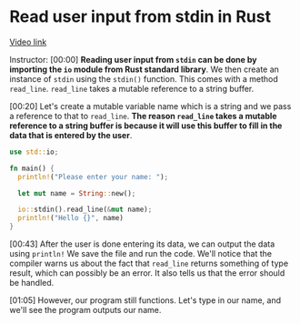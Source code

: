 # Read user input from stdin in Rust

[Video link](https://www.egghead.io/lessons/rust-read-user-input-from-stdin-in-rust)

Instructor: [00:00] **Reading user input from `stdin` can be done by importing the `io` module from Rust standard library**. We then create an instance of `stdin` using the `stdin()` function. This comes with a method `read_line`. `read_line` takes a mutable reference to a string buffer.

[00:20] Let's create a mutable variable name which is a string and we pass a reference to that to `read_line`. **The reason `read_line` takes a mutable reference to a string buffer is because it will use this buffer to fill in the data that is entered by the user**.

```rust
use std::io;

fn main() {
  println!("Please enter your name: ");

  let mut name = String::new();

  io::stdin().read_line(&mut name);
  println!("Hello {}", name)
}
```

[00:43] After the user is done entering its data, we can output the data using `println!` We save the file and run the code. We'll notice that the compiler warns us about the fact that `read_line` returns something of type result, which can possibly be an error. It also tells us that the error should be handled.

[01:05] However, our program still functions. Let's type in our name, and we'll see the program outputs our name.
